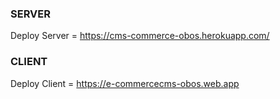
### SERVER
Deploy Server = https://cms-commerce-obos.herokuapp.com/

### CLIENT
Deploy Client = https://e-commercecms-obos.web.app
